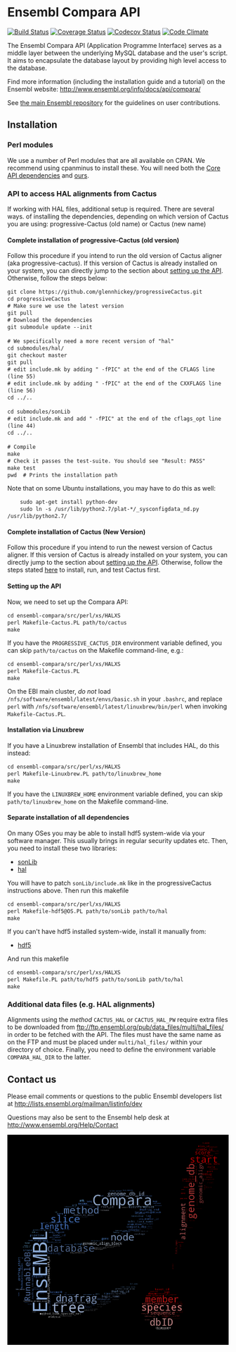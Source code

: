 # Ensembl Compara API

[![Build Status](https://travis-ci.org/Ensembl/ensembl-compara.svg?branch=release/102)](https://travis-ci.org/Ensembl/ensembl-compara)
[![Coverage Status](https://coveralls.io/repos/Ensembl/ensembl-compara/badge.svg?branch=release/102&service=github)](https://coveralls.io/github/Ensembl/ensembl-compara?branch=release/102)
[![Codecov Status](https://codecov.io/gh/ensembl/ensembl-compara/branch/release/102/graph/badge.svg)](https://codecov.io/github/Ensembl/ensembl-compara?branch=release/102)
[![Code Climate](https://api.codeclimate.com/v1/badges/2dd3c490030a5af7ff21/maintainability.svg)](https://codeclimate.com/github/Ensembl/ensembl-compara)

The Ensembl Compara API (Application Programme Interface) serves as a
middle layer between the underlying MySQL database and the user's script.
It aims to encapsulate the database layout by providing high level access
to the database.

Find more information (including the installation guide and a tutorial) on
the Ensembl website: <http://www.ensembl.org/info/docs/api/compara/>

See [the main Ensembl repository](https://github.com/Ensembl/ensembl/blob/release/102/CONTRIBUTING.md)
for the guidelines on user contributions.

## Installation

### Perl modules

We use a number of Perl modules that are all available on CPAN. We recommend using cpanminus to install these.
You will need both the [Core API
dependencies](https://github.com/Ensembl/ensembl/blob/release/102/cpanfile) and
[ours](cpanfile).

### API to access HAL alignments from Cactus

If working with HAL files, additional setup is required. There are several ways. of installing the dependencies, depending on which version of Cactus you are using: progressive-Cactus (old name) or Cactus (new name)

#### Complete installation of progressive-Cactus (old version)

Follow this procedure if you intend to run the old version of Cactus aligner (aka progressive-cactus). If this version of Cactus is already installed on your system, you can directly jump to the section about [setting up the API](#setting-up-the-api). Otherwise, follow the steps below:

	git clone https://github.com/glennhickey/progressiveCactus.git
	cd progressiveCactus
	# Make sure we use the latest version
	git pull
	# Download the dependencies
	git submodule update --init

	# We specifically need a more recent version of "hal"
	cd submodules/hal/
	git checkout master
	git pull
	# edit include.mk by adding " -fPIC" at the end of the CFLAGS line (line 55)
	# edit include.mk by adding " -fPIC" at the end of the CXXFLAGS line (line 56)
	cd ../..

	cd submodules/sonLib
	# edit include.mk and add " -fPIC" at the end of the cflags_opt line (line 44)
	cd ../..

	# Compile
	make
	# Check it passes the test-suite. You should see "Result: PASS"
	make test
	pwd  # Prints the installation path

Note that on some Ubuntu installations, you may have to do this as well:

        sudo apt-get install python-dev
        sudo ln -s /usr/lib/python2.7/plat-*/_sysconfigdata_nd.py /usr/lib/python2.7/


#### Complete installation of Cactus (New Version)

Follow this procedure if you intend to run the newest version of Cactus aligner. If this version of Cactus is already installed on your system, you can directly jump to the section about [setting up the API](#setting-up-the-api). Otherwise, follow the steps stated [here](https://github.com/ComparativeGenomicsToolkit/cactus#installation-overview) to install, run, and test Cactus first.

#### Setting up the API

Now, we need to set up the Compara API:

	cd ensembl-compara/src/perl/xs/HALXS
	perl Makefile-Cactus.PL path/to/cactus
	make

If you have the `PROGRESSIVE_CACTUS_DIR` environment variable defined, you can skip `path/to/cactus` on the Makefile command-line, e.g.:

	cd ensembl-compara/src/perl/xs/HALXS
	perl Makefile-Cactus.PL
	make

On the EBI main cluster, *do not* load `/nfs/software/ensembl/latest/envs/basic.sh` in your `.bashrc`, and replace `perl` with `/nfs/software/ensembl/latest/linuxbrew/bin/perl` when invoking `Makefile-Cactus.PL`.

#### Installation via Linuxbrew

If you have a Linuxbrew installation of Ensembl that includes HAL, do this
instead:

	cd ensembl-compara/src/perl/xs/HALXS
	perl Makefile-Linuxbrew.PL path/to/linuxbrew_home
	make

If you have the `LINUXBREW_HOME` environment variable defined, you can skip
`path/to/linuxbrew_home` on the Makefile command-line.

#### Separate installation of all dependencies

On many OSes you may be able to install hdf5 system-wide via your software
manager. This usually brings in regular security updates etc. Then, you
need to install these two libraries:

* [sonLib](https://github.com/benedictpaten/sonLib)
* [hal](https://github.com/ComparativeGenomicsToolkit/hal)

You will have to patch `sonLib/include.mk` like in the progressiveCactus
instructions above. Then run this makefile

	cd ensembl-compara/src/perl/xs/HALXS
	perl Makefile-hdf5@OS.PL path/to/sonLib path/to/hal
	make

If you can't have hdf5 installed system-wide, install it manually from:

* [hdf5](https://support.hdfgroup.org/HDF5/)

And run this makefile

	cd ensembl-compara/src/perl/xs/HALXS
	perl Makefile.PL path/to/hdf5 path/to/sonLib path/to/hal
	make

### Additional data files (e.g. HAL alignments)

Alignments using the _method_ `CACTUS_HAL` or `CACTUS_HAL_PW` require extra
files to be downloaded from
<ftp://ftp.ensembl.org/pub/data_files/multi/hal_files/> in order to be fetched with the
API. The files must have the same name as on the FTP and must be placed
under `multi/hal_files/` within your directory of choice.
Finally, you need to define the environment variable `COMPARA_HAL_DIR` to
the latter.

## Contact us

Please email comments or questions to the public Ensembl developers list at
<http://lists.ensembl.org/mailman/listinfo/dev>

Questions may also be sent to the Ensembl help desk at
<http://www.ensembl.org/Help/Contact>

![e!Compara word cloud](docs/ebang-wordcloud.png)
